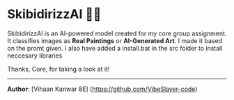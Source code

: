 # SkibidirizzAI 🎨🤖

SkibidirizzAI is an AI-powered model created for my core group assignment. It classifies images as **Real Paintings** or **AI-Generated Art**. I made it based on the promt given. I also have added a install.bat in the src folder to install neccesary libraries

Thanks, Core, for taking a look at it! 

---

**Author**: [Vihaan Kanwar  8E] (https://github.com/VibeSlayer-code)
